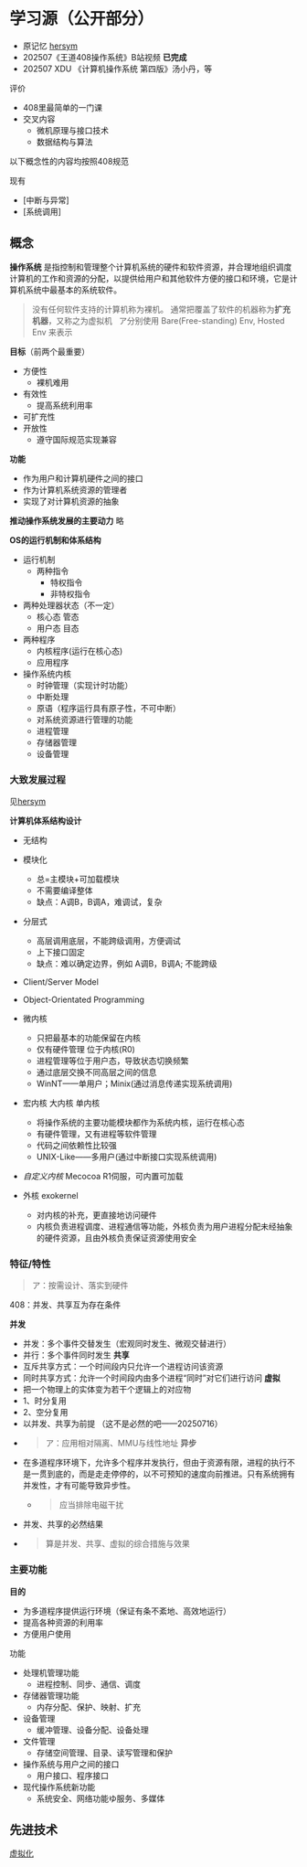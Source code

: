 
# 学习源（公开部分）

- 原记忆 [hersym](obsidian://open?vault=hersym&file=doc%2FOSD%2FPART-OSDev)  
- 202507《王道408操作系统》B站视频 **已完成**
- 202507 XDU 《计算机操作系统 第四版》汤小丹，等

评价
- 408里最简单的一门课
- 交叉内容
	- 微机原理与接口技术
	- 数据结构与算法

以下概念性的内容均按照408规范

现有
- [中断与异常]
- [系统调用]

## 概念

**操作系统** 是指控制和管理整个计算机系统的硬件和软件资源，并合理地组织调度计算机的工作和资源的分配，以提供给用户和其他软件方便的接口和环境，它是计算机系统中最基本的系统软件。

>没有任何软件支持的计算机称为裸机。
>通常把覆盖了软件的机器称为**扩充机器**，又称之为虚拟机  
>ア分别使用 Bare(Free-standing) Env, Hosted Env 来表示


**目标**（前两个最重要）

- 方便性
	- 裸机难用
- 有效性
	- 提高系统利用率
- 可扩充性
- 开放性
	- 遵守国际规范实现兼容

**功能**
- 作为用户和计算机硬件之间的接口
- 作为计算机系统资源的管理者
- 实现了对计算机资源的抽象

**推动操作系统发展的主要动力**
略

**OS的运行机制和体系结构**
- 运行机制
	- 两种指令
		- 特权指令
		- 非特权指令
- 两种处理器状态（不一定）
	- 核心态 管态
	- 用户态 目态
- 两种程序
	- 内核程序(运行在核心态)
	- 应用程序
- 操作系统内核
	- 时钟管理（实现计时功能）
	- 中断处理
	- 原语（程序运行具有原子性，不可中断）
	- 对系统资源进行管理的功能
	- 进程管理
	- 存储器管理
	- 设备管理



### 大致发展过程

见[hersym](obsidian://open?vault=hersym&file=doc%2FOSD%2FPART-OSDev) 

**计算机体系结构设计**
- 无结构
- 模块化
	- 总=主模块+可加载模块
	- 不需要编译整体
	- 缺点：A调B，B调A，难调试，复杂
- 分层式
	- 高层调用底层，不能跨级调用，方便调试
	- 上下接口固定
	- 缺点：难以确定边界，例如 A调B，B调A; 不能跨级
- Client/Server Model
- Object-Orientated Programming
- 微内核
	- 只把最基本的功能保留在内核
	- 仅有硬件管理 位于内核(R0)
	- 进程管理等位于用户态，导致状态切换频繁
	- 通过底层交换不同高层之间的信息
	- WinNT——单用户；Minix(通过消息传递实现系统调用)
- 宏内核 大内核 单内核
	- 将操作系统的主要功能模块都作为系统内核，运行在核心态
	- 有硬件管理，又有进程等软件管理
	- 代码之间依赖性比较强
	- UNIX-Like——多用户(通过中断接口实现系统调用)
- *自定义内核* Mecocoa R1伺服，可内置可加载

- 外核 exokernel
	- 对内核的补充，更直接地访问硬件
	- 内核负责进程调度、进程通信等功能，外核负责为用户进程分配未经抽象的硬件资源，且由外核负责保证资源使用安全

### 特征/特性

>ア：按需设计、落实到硬件

408：并发、共享互为存在条件

**并发**
- 并发：多个事件交替发生（宏观同时发生、微观交替进行）
- 并行：多个事件同时发生
**共享**
- 互斥共享方式：一个时间段内只允许一个进程访问该资源
- 同时共享方式：允许一个时间段内由多个进程“同时”对它们进行访问
**虚拟**
- 把一个物理上的实体变为若干个逻辑上的对应物
- 1、时分复用
- 2、空分复用
- 以并发、共享为前提 （这不是必然的吧——20250716）
- >ア：应用相对隔离、MMU与线性地址
**异步**
- 在多道程序环境下，允许多个程序并发执行，但由于资源有限，进程的执行不是一贯到底的，而是走走停停的，以不可预知的速度向前推进。只有系统拥有并发性，才有可能导致异步性。
	- >应当排除电磁干扰
- 并发、共享的必然结果
- >算是并发、共享、虚拟的综合措施与效果

### 主要功能

**目的**
- 为多道程序提供运行环境（保证有条不紊地、高效地运行）
- 提高各种资源的利用率
- 方便用户使用

功能
- 处理机管理功能
	- 进程控制、同步、通信、调度
- 存储器管理功能
	- 内存分配、保护、映射、扩充
- 设备管理
	- 缓冲管理、设备分配、设备处理
- 文件管理
	- 存储空间管理、目录、读写管理和保护
- 操作系统与用户之间的接口
	- 用户接口、程序接口
- 现代操作系统新功能
	- 系统安全、网络功能ゆ服务、多媒体







## 先进技术

[虚拟化](obsidian://open?vault=hersym&file=doc%2FOSD%2FVirtual-Environment) 



